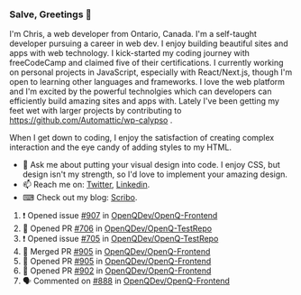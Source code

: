 ### Salve, Greetings 👋

I'm Chris, a web developer from Ontario, Canada. I'm a self-taught developer pursuing a career in web dev. I enjoy building beautiful sites and apps with web technology.
I kick-started my coding journey with freeCodeCamp and claimed five of their certifications.  I currently working on personal projects in JavaScript, especially with React/Next.js, though I'm open to learning other languages and frameworks. I love the web platform and I'm excited by the powerful technolgies which can developers can efficiently build amazing sites and apps with. Lately I've been getting my feet wet with larger projects by contributing to https://github.com/Automattic/wp-calypso .

When I get down to coding, I enjoy the satisfaction of creating complex interaction and the eye candy of adding styles to my HTML. 

- 💬 Ask me about putting your visual design into code. I enjoy CSS, but design isn't my strength, so I'd love to implement your amazing design.
- 📫 Reach me on: [Twitter](https://twitter.com/Christo28120856), [Linkedin](https://www.linkedin.com/in/christopher-stevers-07b9a5204/).
- ⌨ Check out my blog: [Scribo](https://christopherstevers.cf).
<!--
**Christopher-Stevers/Christopher-Stevers** is a ✨ _special_ ✨ repository because its `README.md` (this file) appears on your GitHub profile.

Here are some ideas to get you started:

- 🔭 I’m currently working on ...
- 🌱 I’m currently learning ...
- 👯 I’m looking to collaborate on ...
- 🤔 I’m looking for help with ...
- 😄 Pronouns: ...
- ⚡ Fun fact: ...
-->

<!--START_SECTION:activity-->
1. ❗️ Opened issue [#907](https://github.com/OpenQDev/OpenQ-Frontend/issues/907) in [OpenQDev/OpenQ-Frontend](https://github.com/OpenQDev/OpenQ-Frontend)
2. 💪 Opened PR [#706](https://github.com/OpenQDev/OpenQ-TestRepo/pull/706) in [OpenQDev/OpenQ-TestRepo](https://github.com/OpenQDev/OpenQ-TestRepo)
3. ❗️ Opened issue [#705](https://github.com/OpenQDev/OpenQ-TestRepo/issues/705) in [OpenQDev/OpenQ-TestRepo](https://github.com/OpenQDev/OpenQ-TestRepo)
4. 🎉 Merged PR [#905](https://github.com/OpenQDev/OpenQ-Frontend/pull/905) in [OpenQDev/OpenQ-Frontend](https://github.com/OpenQDev/OpenQ-Frontend)
5. 💪 Opened PR [#905](https://github.com/OpenQDev/OpenQ-Frontend/pull/905) in [OpenQDev/OpenQ-Frontend](https://github.com/OpenQDev/OpenQ-Frontend)
6. 💪 Opened PR [#902](https://github.com/OpenQDev/OpenQ-Frontend/pull/902) in [OpenQDev/OpenQ-Frontend](https://github.com/OpenQDev/OpenQ-Frontend)
7. 🗣 Commented on [#888](https://github.com/OpenQDev/OpenQ-Frontend/issues/888) in [OpenQDev/OpenQ-Frontend](https://github.com/OpenQDev/OpenQ-Frontend)
<!--END_SECTION:activity-->
